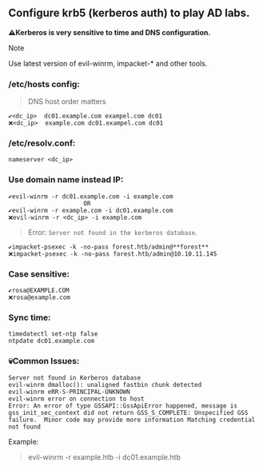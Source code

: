 ## Configure krb5 (kerberos auth) to play AD labs.

  **⚠️Kerberos is very sensitive to time and DNS configuration.**


 > [!NOTE]
  > Use latest version of evil-winrm, impacket-* and other tools.


### /etc/hosts config:
  > DNS host order matters

    ✔️<dc_ip>  dc01.example.com exampel.com dc01
    ❌<dc_ip>  example.com dc01.exampel.com dc01

### /etc/resolv.conf:
    nameserver <dc_ip>

### Use domain name instead IP:
    ✔️evil-winrm -r dc01.example.com -i example.com
                         OR
    ✔️evil-winrm -r example.com -i dc01.example.com
    ❌evil-winrm -r <dc_ip> -i example.com

> Error: `Server not found in the kerberos database`.

    ✔️impacket-psexec -k -no-pass forest.htb/admin@**forest**
    ❌impacket-psexec -k -no-pass forest.htb/admin@10.10.11.145
    
### Case sensitive:
    ✔️rosa@EXAMPLE.COM
    ❌rosa@example.com

### Sync time:
    timedatectl set-ntp false
    ntpdate dc01.example.com

### 💀Common Issues:
    Server not found in Kerberos database
    evil-winrm dmalloc(): unaligned fastbin chunk detected
    evil-winrm eRR-S-PRINCIPAL-UNKNOWN
    evil-winrm error on connection to host
    Error: An error of type GSSAPI::GssApiError happened, message is gss_init_sec_context did not return GSS_S_COMPLETE: Unspecified GSS failure.  Minor code may provide more information Matching credential not found

Example:
> evil-winrm -r example.htb -i dc01.example.htb
